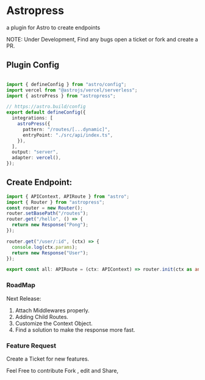 # Astropress

a plugin for Astro to create endpoints

NOTE: Under Development, Find any bugs open a ticket or fork and create a PR.

## Plugin Config

```.ts

import { defineConfig } from "astro/config";
import vercel from "@astrojs/vercel/serverless";
import { astroPress } from "astropress";

// https://astro.build/config
export default defineConfig({
  integrations: [
    astroPress({
      pattern: "/routes/[...dynamic]",
      entryPoint: "./src/api/index.ts",
    }),
  ],
  output: "server",
  adapter: vercel(),
});

```

## Create Endpoint:

```.ts
import { APIContext, APIRoute } from "astro";
import { Router } from "astropress";
const router = new Router();
router.setBasePath("/routes");
router.get("/hello", () => {
  return new Response("Pong");
});

router.get("/user/:id", (ctx) => {
  console.log(ctx.params);
  return new Response("User");
});

export const all: APIRoute = (ctx: APIContext) => router.init(ctx as any);
```

### RoadMap

Next Release:

1. Attach Middlewares properly.
2. Adding Child Routes.
3. Customize the Context Object.
4. Find a solution to make the response more fast.

### Feature Request

Create a Ticket for new features.

Feel Free to contribute Fork , edit and Share,
